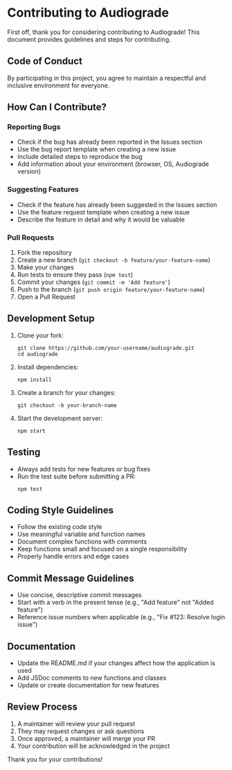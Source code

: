 # Contributing to Audiograde

First off, thank you for considering contributing to Audiograde! This document provides guidelines and steps for contributing.

## Code of Conduct

By participating in this project, you agree to maintain a respectful and inclusive environment for everyone.

## How Can I Contribute?

### Reporting Bugs

- Check if the bug has already been reported in the Issues section
- Use the bug report template when creating a new issue
- Include detailed steps to reproduce the bug
- Add information about your environment (browser, OS, Audiograde version)

### Suggesting Features

- Check if the feature has already been suggested in the Issues section
- Use the feature request template when creating a new issue
- Describe the feature in detail and why it would be valuable

### Pull Requests

1. Fork the repository
2. Create a new branch (`git checkout -b feature/your-feature-name`)
3. Make your changes
4. Run tests to ensure they pass (`npm test`)
5. Commit your changes (`git commit -m 'Add feature'`)
6. Push to the branch (`git push origin feature/your-feature-name`)
7. Open a Pull Request

## Development Setup

1. Clone your fork:
   ```
   git clone https://github.com/your-username/audiograde.git
   cd audiograde
   ```

2. Install dependencies:
   ```
   npm install
   ```

3. Create a branch for your changes:
   ```
   git checkout -b your-branch-name
   ```

4. Start the development server:
   ```
   npm start
   ```

## Testing

- Always add tests for new features or bug fixes
- Run the test suite before submitting a PR:
  ```
  npm test
  ```

## Coding Style Guidelines

- Follow the existing code style
- Use meaningful variable and function names
- Document complex functions with comments
- Keep functions small and focused on a single responsibility
- Properly handle errors and edge cases

## Commit Message Guidelines

- Use concise, descriptive commit messages
- Start with a verb in the present tense (e.g., "Add feature" not "Added feature")
- Reference issue numbers when applicable (e.g., "Fix #123: Resolve login issue")

## Documentation

- Update the README.md if your changes affect how the application is used
- Add JSDoc comments to new functions and classes
- Update or create documentation for new features

## Review Process

1. A maintainer will review your pull request
2. They may request changes or ask questions
3. Once approved, a maintainer will merge your PR
4. Your contribution will be acknowledged in the project

Thank you for your contributions!